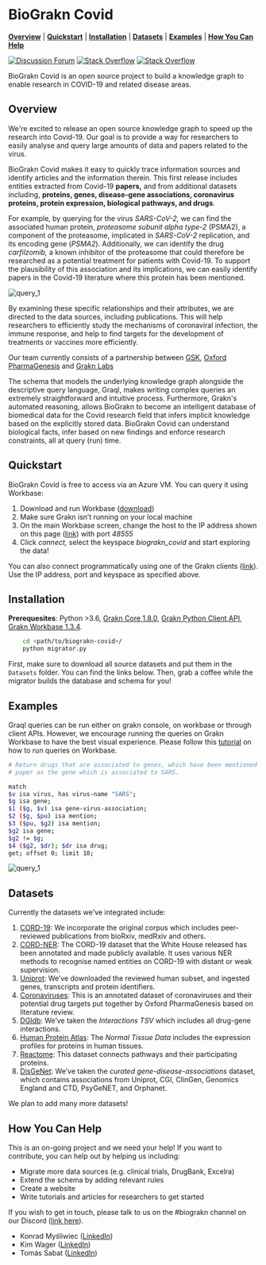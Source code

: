 # BioGrakn Covid

**[Overview](#overview)** | **[Quickstart](#Quickstart)** | **[Installation](#installation)** | **[Datasets](#Datasets)** |
 **[Examples](#examples)** | **[How You Can Help](#How-You-Can-Help)**

[![Discussion Forum](https://img.shields.io/discourse/https/discuss.grakn.ai/topics.svg)](https://discuss.grakn.ai)
[![Stack Overflow](https://img.shields.io/badge/stackoverflow-grakn-796de3.svg)](https://stackoverflow.com/questions/tagged/grakn)
[![Stack Overflow](https://img.shields.io/badge/stackoverflow-graql-3dce8c.svg)](https://stackoverflow.com/questions/tagged/graql)

BioGrakn Covid is an open source project to build a knowledge graph to enable research in COVID-19 and related disease areas.

## Overview
We're excited to release an open source knowledge graph to speed up the research into Covid-19. Our goal is to provide a way for researchers to easily analyse and query large amounts of data and papers related to the virus.

BioGrakn Covid makes it easy to quickly trace information sources and identify articles and the information therein. This first release includes entities extracted from Covid-19 **papers,** and from additional datasets including, **proteins, genes, disease-gene associations, coronavirus proteins, protein expression, biological pathways, and drugs**.

For example, by querying for the virus *SARS-CoV-2,* we can find the associated human protein, *proteasome subunit alpha type-2* (PSMA2), a component of the proteasome, implicated in *SARS-CoV-2* replication, and its encoding gene (*PSMA2*). Additionally, we can identify the drug *carfilzomib,* a known inhibitor of the proteasome that could therefore be researched as a potential treatment for patients with Covid-19. To support the plausibility of this association and its implications, we can easily identify papers in the Covid-19 literature where this protein has been mentioned.

![query_1](Images/query_1.png)

By examining these specific relationships and their attributes, we are directed to the data sources, including publications. This will help researchers to efficiently study the mechanisms of coronaviral infection, the immune response, and help to find targets for the development of treatments or vaccines more efficiently.

Our team currently consists of a partnership between [GSK](http://gsk.com/), [Oxford PharmaGenesis](https://www.pharmagenesis.com/) and [Grakn Labs](http://grakn.ai/)

The schema that models the underlying knowledge graph alongside the descriptive query language, Graql, makes writing complex queries an extremely straightforward and intuitive process. Furthermore, Grakn's automated reasoning, allows BioGrakn to become an intelligent database of biomedical data for the Covid research field that infers implicit knowledge based on the explicitly stored data. BioGrakn Covid can understand biological facts, infer based on new findings and enforce research constraints, all at query (run) time.

## Quickstart
BioGrakn Covid is free to access via an Azure VM. You can query it using Workbase: 
1. Download and run Workbase ([download](https://grakn.ai/download#workbase))
2. Make sure Grakn isn’t running on your local machine
3. On the main Workbase screen, change the host to the IP address shown on this page ([link](https://community.grakn.ai/en/biograkn-covid-quickstart)) with port *48555*
4. Click *connect,* select the keyspace *biograkn_covid* and start exploring the data!

You can also connect programmatically using one of the Grakn clients ([link](https://dev.grakn.ai/docs/client-api/overview)). Use the IP address, port and keyspace as specified above.

## Installation
**Prerequesites**: Python >3.6, [Grakn Core 1.8.0](https://grakn.ai/download#core), [Grakn Python Client API](https://dev.grakn.ai/docs/client-api/python), [Grakn Workbase 1.3.4](https://grakn.ai/download#workbase).
```bash
    cd <path/to/biograkn-covid>/
    python migrator.py
```
First, make sure to download all source datasets and put them in the `Datasets` folder. You can find the links below. Then, grab a coffee while the migrator builds the database and schema for you!

## Examples
Graql queries can be run either on grakn console, on workbase or through client APIs.  However, we encourage running the queries on Grakn Workbase to have the best visual experience. Please follow this [tutorial](https://www.youtube.com/watch?v=Y9awBeGqTes&t=197s) on how to run queries on Workbase.

```bash
# Return drugs that are associated to genes, which have been mentioned in the same 
# paper as the gene which is associated to SARS.

match 
$v isa virus, has virus-name "SARS"; 
$g isa gene; 
$1 ($g, $v) isa gene-virus-association; 
$2 ($g, $pu) isa mention; 
$3 ($pu, $g2) isa mention; 
$g2 isa gene; 
$g2 != $g; 
$4 ($g2, $dr); $dr isa drug; 
get; offset 0; limit 10;

```

![query_1](Images/query_2.png)

## Datasets

Currently the datasets we've integrated include:
1. [CORD-19](https://www.semanticscholar.org/cord19): We incorporate the original corpus which includes peer-reviewed publications from bioRxiv, medRxiv and others.
2. [CORD-NER](https://xuanwang91.github.io/2020-03-20-cord19-ner/): The CORD-19 dataset that the White House released has been annotated and made publicly available. It uses various NER methods to recognise named entities on CORD-19 with distant or weak supervision.
3. [Uniprot](https://www.uniprot.org/uniprot/?query=proteome:UP000005640%20reviewed:yes): We’ve downloaded the reviewed human subset, and ingested genes, transcripts and protein identifiers.
4. [Coronaviruses](https://github.com/graknlabs/biograkn-covid/tree/master/Dataset/Coronaviruses): This is an annotated dataset of coronaviruses and their potential drug targets put together by Oxford PharmaGenesis based on literature review.
5. [DGIdb](http://www.dgidb.org/downloads): We’ve taken the *Interactions TSV* which includes all drug-gene interactions.
6. [Human Protein Atlas](https://www.proteinatlas.org/about/download): The *Normal Tissue Data* includes the expression profiles for proteins in human tissues.
7. [Reactome](https://reactome.org/download/current/UniProt2Reactome_All_Levels.txt): This dataset connects pathways and their participating proteins.
8. [DisGeNet](https://www.disgenet.org/downloads): We’ve taken the *curated gene-disease-associations* dataset, which contains associations from Uniprot, CGI, ClinGen, Genomics England and CTD, PsyGeNET, and Orphanet.

We plan to add many more datasets!

## **How You Can Help**

This is an on-going project and we need your help! If you want to contribute, you can help out by helping us including:

- Migrate more data sources (e.g. clinical trials, DrugBank, Excelra)
- Extend the schema by adding relevant rules
- Create a website
- Write tutorials and articles for researchers to get started

If you wish to get in touch, please talk to us on the #biograkn channel on our Discord ([link here](http://www.grakn.ai/discord)).

- Konrad Myśliwiec ([LinkedIn](https://www.linkedin.com/in/konrad-my%C5%9Bliwiec-764ba9163/))
- Kim Wager ([LinkedIn](https://www.linkedin.com/in/kimwager/))
- Tomás Sabat ([LinkedIn](https://www.linkedin.com/in/tom%C3%A1s-sabat-83265841/))
